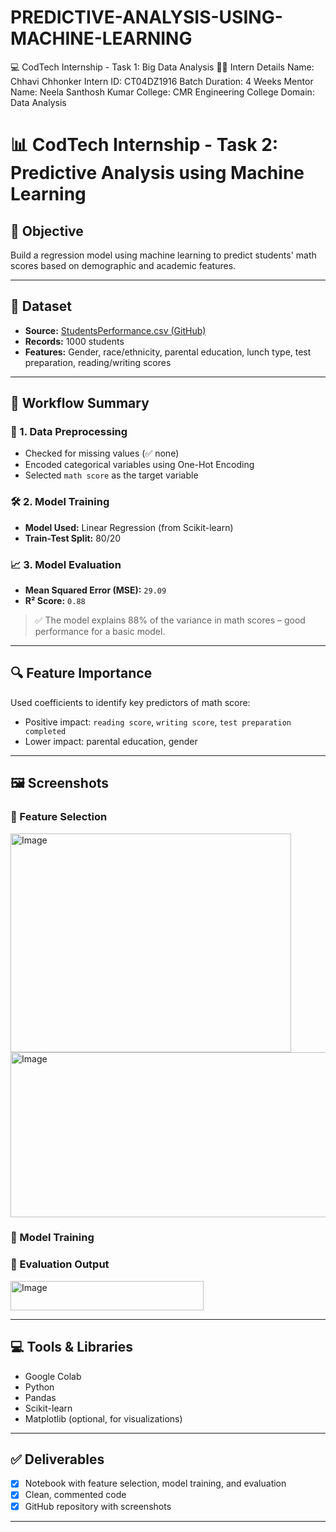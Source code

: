 # PREDICTIVE-ANALYSIS-USING-MACHINE-LEARNING
💻 CodTech Internship - Task 1: Big Data Analysis
🧑‍🎓 Intern Details
Name: Chhavi Chhonker
Intern ID: CT04DZ1916
Batch Duration: 4 Weeks
Mentor Name: Neela Santhosh Kumar
College: CMR Engineering College
Domain: Data Analysis
# 📊 CodTech Internship - Task 2: Predictive Analysis using Machine Learning

## 🎯 Objective
Build a regression model using machine learning to predict students' math scores based on demographic and academic features.

---

## 📁 Dataset
- **Source:** [StudentsPerformance.csv (GitHub)](https://raw.githubusercontent.com/rashida048/Datasets/refs/heads/master/StudentsPerformance.csv)
- **Records:** 1000 students
- **Features:** Gender, race/ethnicity, parental education, lunch type, test preparation, reading/writing scores

---

## 🧠 Workflow Summary

### 📌 1. Data Preprocessing
- Checked for missing values (✅ none)
- Encoded categorical variables using One-Hot Encoding
- Selected `math score` as the target variable

### 🛠️ 2. Model Training
- **Model Used:** Linear Regression (from Scikit-learn)
- **Train-Test Split:** 80/20

### 📈 3. Model Evaluation
- **Mean Squared Error (MSE):** `29.09`
- **R² Score:** `0.88`

> ✅ The model explains 88% of the variance in math scores – good performance for a basic model.

---

## 🔍 Feature Importance
Used coefficients to identify key predictors of math score:
- Positive impact: `reading score`, `writing score`, `test preparation completed`
- Lower impact: parental education, gender

---

## 🖼️ Screenshots
### 🔹 Feature Selection
<img width="449" height="350" alt="Image" src="https://github.com/user-attachments/assets/683381f6-32a0-4cb8-8746-4ef70afea281" />

<img width="613" height="264" alt="Image" src="https://github.com/user-attachments/assets/d01b5667-f320-42bc-b002-0c515cf46fc0" />

### 🔹 Model Training



### 🔹 Evaluation Output
<img width="309" height="47" alt="Image" src="https://github.com/user-attachments/assets/0ab6b1b0-50c7-4d8f-9541-a84491ce4f86" />

---

## 💻 Tools & Libraries
- Google Colab
- Python
- Pandas
- Scikit-learn
- Matplotlib (optional, for visualizations)

---

## ✅ Deliverables
- [x] Notebook with feature selection, model training, and evaluation
- [x] Clean, commented code
- [x] GitHub repository with screenshots

---


